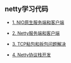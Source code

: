 ## netty学习代码

* [1. NIO原生服务端和客户端](#https://github.com/zaiyunduan123/netty-study/tree/master/src/com/jesper/netty/nio)

* [2. Netty服务端和客户端](#https://github.com/zaiyunduan123/netty-study/tree/master/src/com/jesper/netty/basic)

* [3. TCP粘包和拆包问题解决](#https://github.com/zaiyunduan123/netty-study/tree/master/src/com/jesper/netty/tcp)

* [4. Netty协议栈开发](#https://github.com/zaiyunduan123/netty-study/tree/master/src/com/jesper/netty/protocol)